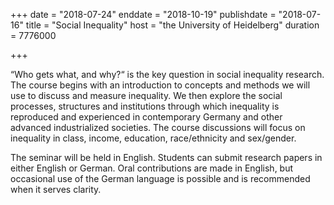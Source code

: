 +++
date = "2018-07-24"
enddate = "2018-10-19"
publishdate = "2018-07-16"
title = "Social Inequality"
host = "the University of Heidelberg"
duration = 7776000

+++

“Who gets what, and why?“ is the key question in social inequality research. The course begins with an introduction to concepts and methods we will use to discuss and measure inequality. We then explore the social processes, structures and institutions through which inequality is reproduced and experienced in contemporary Germany and other advanced industrialized societies. The course discussions will focus on inequality in class, income, education, race/ethnicity and sex/gender.

The seminar will be held in English. Students can submit research papers in either English or German. Oral contributions are made in English, but occasional use of the German language is possible and is recommended when it serves clarity.
